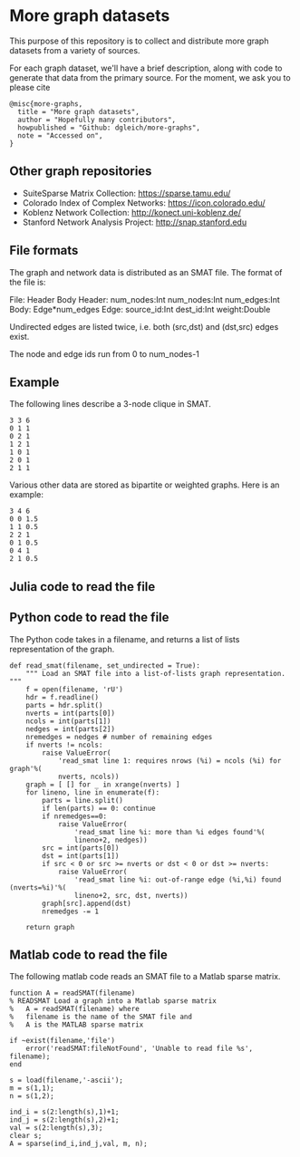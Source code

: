 # More graph datasets
This purpose of this repository is to collect and distribute more graph datasets from a variety of sources.

For each graph dataset, we'll have a brief description, along with code to generate that data from the primary source. For the moment, we ask you to please cite

    @misc{more-graphs,
      title = "More graph datasets",
      author = "Hopefully many contributors",
      howpublished = "Github: dgleich/more-graphs",
      note = "Accessed on",
    }      

## Other graph repositories
* SuiteSparse Matrix Collection: https://sparse.tamu.edu/
* Colorado Index of Complex Networks: https://icon.colorado.edu/
* Koblenz Network Collection: http://konect.uni-koblenz.de/
* Stanford Network Analysis Project: http://snap.stanford.edu

## File formats

The graph and network data is distributed as an SMAT file.  The format of the file is:

File: Header Body
Header: num_nodes:Int num_nodes:Int num_edges:Int
Body: Edge*num_edges
Edge: source_id:Int dest_id:Int weight:Double

Undirected edges are listed twice, i.e. both (src,dst) and (dst,src)
edges exist.

The node and edge ids run from 0 to num_nodes-1

Example
-------

The following lines describe a 3-node clique in SMAT.

    3 3 6
    0 1 1
    0 2 1
    1 2 1
    1 0 1
    2 0 1
    2 1 1

Various other data are stored as bipartite or weighted graphs. Here is an example:

    3 4 6
    0 0 1.5
    1 1 0.5
    2 2 1
    0 1 0.5
    0 4 1
    2 1 0.5
    
Julia code to read the file
---------------------------



Python code to read the file
----------------------------

The Python code takes in a filename, and returns a list of lists 
representation of the graph.


    def read_smat(filename, set_undirected = True):
        """ Load an SMAT file into a list-of-lists graph representation. """
        f = open(filename, 'rU')
        hdr = f.readline()
        parts = hdr.split()
        nverts = int(parts[0])
        ncols = int(parts[1])
        nedges = int(parts[2])
        nremedges = nedges # number of remaining edges
        if nverts != ncols:
            raise ValueError(
                'read_smat line 1: requires nrows (%i) = ncols (%i) for graph'%(
                nverts, ncols))
        graph = [ [] for _ in xrange(nverts) ]
        for lineno, line in enumerate(f):
            parts = line.split()
            if len(parts) == 0: continue
            if nremedges==0: 
                raise ValueError(
                    'read_smat line %i: more than %i edges found'%(
                    lineno+2, nedges))
            src = int(parts[0])
            dst = int(parts[1])
            if src < 0 or src >= nverts or dst < 0 or dst >= nverts:
                raise ValueError(
                    'read_smat line %i: out-of-range edge (%i,%i) found (nverts=%i)'%(
                    lineno+2, src, dst, nverts))
            graph[src].append(dst)
            nremedges -= 1
        
        return graph

Matlab code to read the file
----------------------------

The following matlab code reads an SMAT file to a Matlab sparse
matrix.

    function A = readSMAT(filename)
    % READSMAT Load a graph into a Matlab sparse matrix
    %   A = readSMAT(filename) where
    %   filename is the name of the SMAT file and
    %   A is the MATLAB sparse matrix

    if ~exist(filename,'file')
        error('readSMAT:fileNotFound', 'Unable to read file %s', filename);
    end

    s = load(filename,'-ascii');
    m = s(1,1);
    n = s(1,2);
    
    ind_i = s(2:length(s),1)+1;
    ind_j = s(2:length(s),2)+1;
    val = s(2:length(s),3);
    clear s;
    A = sparse(ind_i,ind_j,val, m, n);
